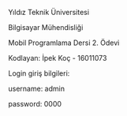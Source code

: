 Yıldız Teknik Üniversitesi

Bilgisayar Mühendisliği


Mobil Programlama Dersi 2. Ödevi


Kodlayan: İpek Koç - 16011073


Login giriş bilgileri:

username: admin

password: 0000
